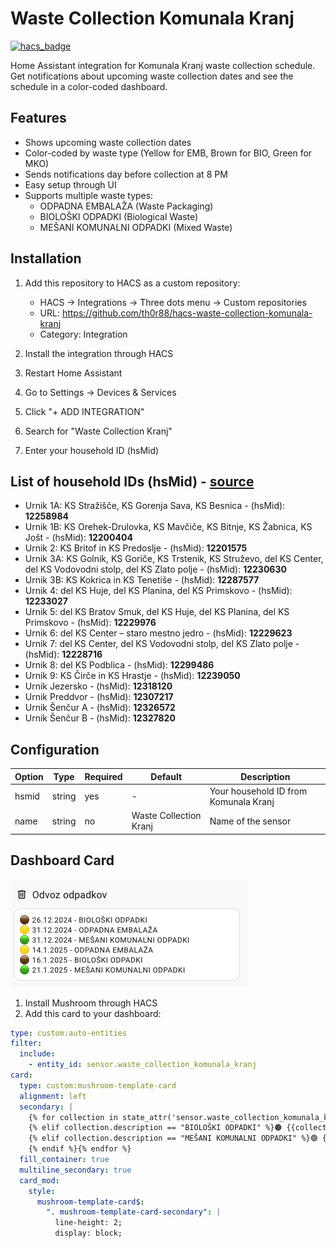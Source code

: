 # Waste Collection Komunala Kranj

[![hacs_badge](https://img.shields.io/badge/HACS-Custom-41BDF5.svg)](https://github.com/hacs/integration)

Home Assistant integration for Komunala Kranj waste collection schedule. Get notifications about upcoming waste collection dates and see the schedule in a color-coded dashboard.

## Features

- Shows upcoming waste collection dates
- Color-coded by waste type (Yellow for EMB, Brown for BIO, Green for MKO)
- Sends notifications day before collection at 8 PM
- Easy setup through UI
- Supports multiple waste types:
  - ODPADNA EMBALAŽA (Waste Packaging)
  - BIOLOŠKI ODPADKI (Biological Waste)
  - MEŠANI KOMUNALNI ODPADKI (Mixed Waste)

## Installation

1. Add this repository to HACS as a custom repository:
   - HACS -> Integrations -> Three dots menu -> Custom repositories
   - URL: https://github.com/th0r88/hacs-waste-collection-komunala-kranj
   - Category: Integration

2. Install the integration through HACS
3. Restart Home Assistant
4. Go to Settings -> Devices & Services
5. Click "+ ADD INTEGRATION"
6. Search for "Waste Collection Kranj"
7. Enter your household ID (hsMid)

## List of household IDs (hsMid) - [source](https://www.komunala-kranj.si/ravnanje-z-odpadki/redni-odvoz-odpadkov)

- Urnik 1A: KS Stražišče, KS Gorenja Sava, KS Besnica - (hsMid): **12258984**
- Urnik 1B: KS Orehek-Drulovka, KS Mavčiče, KS Bitnje, KS Žabnica, KS Jošt - (hsMid): **12200404**
- Urnik 2: KS Britof in KS Predoslje - (hsMid): **12201575**
- Urnik 3A:  KS Golnik, KS Goriče, KS Trstenik, KS Struževo, del KS Center, del KS Vodovodni stolp, del KS Zlato polje - (hsMid): **12230630**
- Urnik 3B:  KS Kokrica in KS Tenetiše - (hsMid): **12287577**
- Urnik 4: del KS Huje, del KS Planina, del KS Primskovo - (hsMid): **12233027**
- Urnik 5: del KS Bratov Smuk, del KS Huje, del KS Planina, del KS Primskovo - (hsMid): **12229976**
- Urnik 6: del KS Center – staro mestno jedro - (hsMid): **12229623**
- Urnik 7: del KS Center, del KS Vodovodni stolp, del KS Zlato polje - (hsMid): **12228716**
- Urnik 8: del KS Podblica - (hsMid): **12299486**
- Urnik 9: KS Čirče in KS Hrastje - (hsMid): **12239050**
- Urnik Jezersko - (hsMid): **12318120**
- Urnik Preddvor - (hsMid): **12307217**
- Urnik Šenčur A - (hsMid): **12326572**
- Urnik Šenčur B - (hsMid): **12327820**

## Configuration

| Option | Type | Required | Default | Description |
|--------|------|----------|---------|-------------|
| hsmid | string | yes | - | Your household ID from Komunala Kranj |
| name | string | no | Waste Collection Kranj | Name of the sensor |

## Dashboard Card

![Dashboard card](images/dashboard_card.png "Dashboard card")

1. Install Mushroom through HACS
2. Add this card to your dashboard:

```yaml
type: custom:auto-entities
filter:
  include:
    - entity_id: sensor.waste_collection_komunala_kranj
card:
  type: custom:mushroom-template-card
  alignment: left
  secondary: |
    {% for collection in state_attr('sensor.waste_collection_komunala_kranj', 'collections') %}{% if collection.description == "ODPADNA EMBALAŽA" %}🟡 {{collection.date}} - {{collection.description}}
    {% elif collection.description == "BIOLOŠKI ODPADKI" %}🟤 {{collection.date}} - {{collection.description}}
    {% elif collection.description == "MEŠANI KOMUNALNI ODPADKI" %}🟢 {{collection.date}} - {{collection.description}}
    {% endif %}{% endfor %}
  fill_container: true
  multiline_secondary: true
  card_mod:
    style:
      mushroom-template-card$:
        ". mushroom-template-card-secondary": |
          line-height: 2;
          display: block;